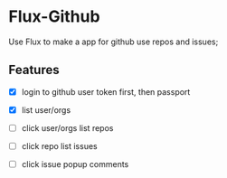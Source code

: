 Flux-Github
===========
 Use Flux to make a app for github use repos and issues;
## Features ##
- [X] login to github user token first, then passport
- [X] list user/orgs
- [ ] click user/orgs list repos
- [ ] click repo list issues
- [ ] click issue popup comments



